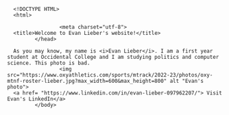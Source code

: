       <!DOCTYPE HTML>
      <html>
<head>

                     <meta charset="utf-8">
      <title>Welcome to Evan Lieber's website!</title>
             </head>
<body>

      As you may know, my name is <i>Evan Lieber</i>. I am a first year student at Occidental College and I am studying politics and computer science. This photo is bad. 
                     <img src="https://www.oxyathletics.com/sports/mtrack/2022-23/photos/oxy-mtnf-roster-lieber.jpg?max_width=600&max_height=800" alt "Evan's photo">
      <a href= "https://www.linkedin.com/in/evan-lieber-097962207/"> Visit Evan's LinkedIn</a>
             </body>
</html>



